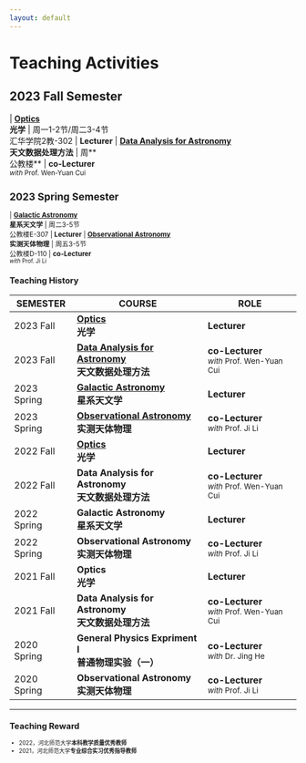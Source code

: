 ```yaml
---
layout: default
---
```


# Teaching Activities

## 2023 Fall Semester

| **[Optics](/teaching/Optics2023)**<br>**光学** |  周一1-2节/周二3-4节<br>汇华学院2教-302 | **Lecturer**
| **[Data Analysis for Astronomy](/teaching/ObsAstro2023)**<br>**天文数据处理方法** |  周**<br>公教楼** | **co-Lecturer** <small><br><i>with</i> Prof. Wen-Yuan Cui

## 2023 Spring Semester

| **[Galactic Astronomy](/teaching/Galaxy2023)**<br>**星系天文学** |  周二3-5节<br>公教楼E-307 | **Lecturer**
| **[Observational Astronomy](/teaching/ObsAstro2023)**<br>**实测天体物理** |  周五3-5节<br>公教楼D-110 | **co-Lecturer** <small><br><i>with</i> Prof. Ji Li

## Teaching History

SEMESTER | COURSE | ROLE 
---------|--------|------
2023 Fall | **[Optics](/teaching/Optics2023/index.md)**<br>**光学** | **Lecturer** 
2023 Fall | **[Data Analysis for Astronomy](/teaching/ObsAstro2023/index.md)**<br>**天文数据处理方法** |  **co-Lecturer** <small><br><i>with</i> Prof. Wen-Yuan Cui
2023 Spring | **[Galactic Astronomy](/teaching/Galaxy2023/index.md)**<br>**星系天文学** |  **Lecturer**
2023 Spring | **[Observational Astronomy](/teaching/ObsAstro2023/index.md)**<br>**实测天体物理** | **co-Lecturer** <small><br><i>with</i> Prof. Ji Li
2022 Fall | **[Optics](/teaching/Optics2022/index.md)**<br>**光学** | **Lecturer** 
2022 Fall | **Data Analysis for Astronomy**<br>**天文数据处理方法** |  **co-Lecturer** <small><br><i>with</i> Prof. Wen-Yuan Cui
2022 Spring | **Galactic Astronomy**<br>**星系天文学** |  **Lecturer**
2022 Spring | **Observational Astronomy**<br>**实测天体物理** | **co-Lecturer** <small><br><i>with</i> Prof. Ji Li
2021 Fall | **Optics**<br>**光学** | **Lecturer** 
2021 Fall | **Data Analysis for Astronomy**<br>**天文数据处理方法** |  **co-Lecturer** <small><br><i>with</i> Prof. Wen-Yuan Cui
2020 Spring | **General Physics Expriment I**<br>**普通物理实验（一）** | **co-Lecturer** <small><br><i>with</i> Dr. Jing He
2020 Spring | **Observational Astronomy**<br>**实测天体物理** | **co-Lecturer** <small><br><i>with</i> Prof. Ji Li

----

## Teaching Reward
* 2022，河北师范大学**本科教学质量优秀教师**
* 2021，河北师范大学**专业综合实习优秀指导教师**
